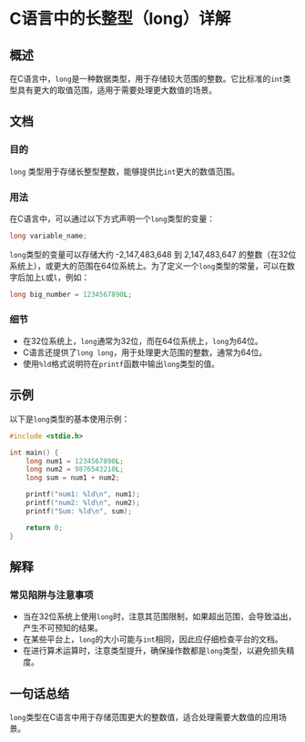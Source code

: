<!--
Meta Description: # C语言中的长整型（long）详解 ## 概述 在C语言中，`long`是一种数据类型，用于存储较大范围的整数。它比标准的`int`类型具有更大的取值范围，适用于需要处理更大数值的场景。 ## 文档 ### 目的 `long` 类型用于存储长整型整数，能够提供比`int`更大的数值范围。 ### ...
Meta Keywords: long, int, printf, num1, num2
-->

# C语言中的长整型（long）详解

## 概述
在C语言中，`long`是一种数据类型，用于存储较大范围的整数。它比标准的`int`类型具有更大的取值范围，适用于需要处理更大数值的场景。

## 文档
### 目的
`long` 类型用于存储长整型整数，能够提供比`int`更大的数值范围。

### 用法
在C语言中，可以通过以下方式声明一个`long`类型的变量：

```c
long variable_name;
```

`long`类型的变量可以存储大约 -2,147,483,648 到 2,147,483,647 的整数（在32位系统上），或更大的范围在64位系统上。为了定义一个`long`类型的常量，可以在数字后加上`L`或`l`，例如：

```c
long big_number = 1234567890L;
```

### 细节
- 在32位系统上，`long`通常为32位，而在64位系统上，`long`为64位。
- C语言还提供了`long long`，用于处理更大范围的整数，通常为64位。
- 使用`%ld`格式说明符在`printf`函数中输出`long`类型的值。

## 示例
以下是`long`类型的基本使用示例：

```c
#include <stdio.h>

int main() {
    long num1 = 1234567890L;
    long num2 = 9876543210L;
    long sum = num1 + num2;

    printf("num1: %ld\n", num1);
    printf("num2: %ld\n", num2);
    printf("Sum: %ld\n", sum);

    return 0;
}
```

## 解释
### 常见陷阱与注意事项
- 当在32位系统上使用`long`时，注意其范围限制，如果超出范围，会导致溢出，产生不可预知的结果。
- 在某些平台上，`long`的大小可能与`int`相同，因此应仔细检查平台的文档。
- 在进行算术运算时，注意类型提升，确保操作数都是`long`类型，以避免损失精度。

## 一句话总结
`long`类型在C语言中用于存储范围更大的整数值，适合处理需要大数值的应用场景。